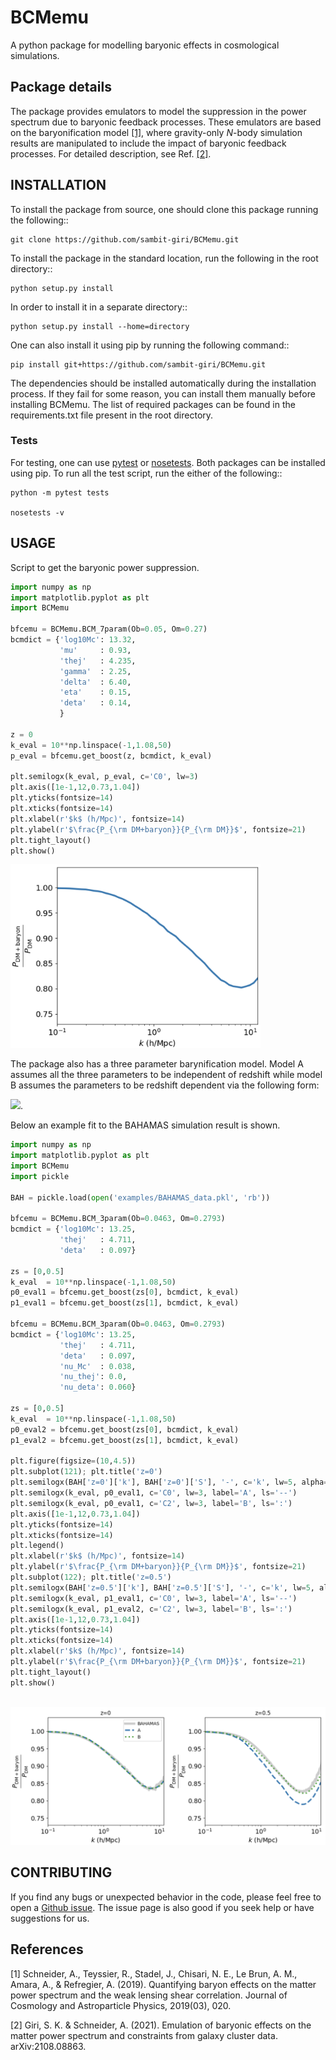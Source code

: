 # BCMemu

A python package for modelling baryonic effects in cosmological simulations.

## Package details

The package provides emulators to model the suppression in the power spectrum due to baryonic feedback processes. These emulators are based on the baryonification model [[1]](#1), where gravity-only *N*-body simulation results are manipulated to include the impact of baryonic feedback processes. For detailed description, see Ref. [[2]](#2).

## INSTALLATION

To install the package from source, one should clone this package running the following::

    git clone https://github.com/sambit-giri/BCMemu.git

To install the package in the standard location, run the following in the root directory::

    python setup.py install

In order to install it in a separate directory::

    python setup.py install --home=directory

One can also install it using pip by running the following command::

    pip install git+https://github.com/sambit-giri/BCMemu.git

The dependencies should be installed automatically during the installation process. If they fail for some reason, you can install them manually before installing BCMemu. The list of required packages can be found in the requirements.txt file present in the root directory.

### Tests

For testing, one can use [pytest](https://docs.pytest.org/en/stable/) or [nosetests](https://nose.readthedocs.io/en/latest/). Both packages can be installed using pip. To run all the test script, run the either of the following::

    python -m pytest tests
    
	nosetests -v

## USAGE

Script to get the baryonic power suppression.

```python
import numpy as np 
import matplotlib.pyplot as plt
import BCMemu

bfcemu = BCMemu.BCM_7param(Ob=0.05, Om=0.27)
bcmdict = {'log10Mc': 13.32,
           'mu'     : 0.93,
           'thej'   : 4.235,  
           'gamma'  : 2.25,
           'delta'  : 6.40,
           'eta'    : 0.15,
           'deta'   : 0.14,
           }

z = 0
k_eval = 10**np.linspace(-1,1.08,50)
p_eval = bfcemu.get_boost(z, bcmdict, k_eval)

plt.semilogx(k_eval, p_eval, c='C0', lw=3)
plt.axis([1e-1,12,0.73,1.04])
plt.yticks(fontsize=14)
plt.xticks(fontsize=14)
plt.xlabel(r'$k$ (h/Mpc)', fontsize=14)
plt.ylabel(r'$\frac{P_{\rm DM+baryon}}{P_{\rm DM}}$', fontsize=21)
plt.tight_layout()
plt.show()

```

<img src="images/Sk_z0_7param.png" width="400">

The package also has a three parameter barynification model. Model A assumes all the three parameters to be independent of redshift while model B assumes the parameters to be redshift dependent via the following form: 

![](https://latex.codecogs.com/svg.latex?\inline&space;X(z)&space;=&space;X_0(1&plus;z)^\nu).

Below an example fit to the BAHAMAS simulation result is shown.

```python
import numpy as np 
import matplotlib.pyplot as plt
import BCMemu
import pickle

BAH = pickle.load(open('examples/BAHAMAS_data.pkl', 'rb'))

bfcemu = BCMemu.BCM_3param(Ob=0.0463, Om=0.2793)
bcmdict = {'log10Mc': 13.25, 
           'thej'   : 4.711,  
           'deta'   : 0.097}

zs = [0,0.5]
k_eval  = 10**np.linspace(-1,1.08,50)
p0_eval1 = bfcemu.get_boost(zs[0], bcmdict, k_eval)
p1_eval1 = bfcemu.get_boost(zs[1], bcmdict, k_eval)

bfcemu = BCMemu.BCM_3param(Ob=0.0463, Om=0.2793)
bcmdict = {'log10Mc': 13.25, 
           'thej'   : 4.711,  
           'deta'   : 0.097,
           'nu_Mc'  : 0.038,
           'nu_thej': 0.0,
           'nu_deta': 0.060}

zs = [0,0.5]
k_eval  = 10**np.linspace(-1,1.08,50)
p0_eval2 = bfcemu.get_boost(zs[0], bcmdict, k_eval)
p1_eval2 = bfcemu.get_boost(zs[1], bcmdict, k_eval)

plt.figure(figsize=(10,4.5))
plt.subplot(121); plt.title('z=0')
plt.semilogx(BAH['z=0']['k'], BAH['z=0']['S'], '-', c='k', lw=5, alpha=0.2, label='BAHAMAS')
plt.semilogx(k_eval, p0_eval1, c='C0', lw=3, label='A', ls='--')
plt.semilogx(k_eval, p0_eval1, c='C2', lw=3, label='B', ls=':')
plt.axis([1e-1,12,0.73,1.04])
plt.yticks(fontsize=14)
plt.xticks(fontsize=14)
plt.legend()
plt.xlabel(r'$k$ (h/Mpc)', fontsize=14)
plt.ylabel(r'$\frac{P_{\rm DM+baryon}}{P_{\rm DM}}$', fontsize=21)
plt.subplot(122); plt.title('z=0.5')
plt.semilogx(BAH['z=0.5']['k'], BAH['z=0.5']['S'], '-', c='k', lw=5, alpha=0.2, label='BAHAMAS')
plt.semilogx(k_eval, p1_eval1, c='C0', lw=3, label='A', ls='--')
plt.semilogx(k_eval, p1_eval2, c='C2', lw=3, label='B', ls=':')
plt.axis([1e-1,12,0.73,1.04])
plt.yticks(fontsize=14)
plt.xticks(fontsize=14)
plt.xlabel(r'$k$ (h/Mpc)', fontsize=14)
plt.ylabel(r'$\frac{P_{\rm DM+baryon}}{P_{\rm DM}}$', fontsize=21)
plt.tight_layout()
plt.show()



```

<img src="images/Sk_3param_multiz.png" width="800">


## CONTRIBUTING

If you find any bugs or unexpected behavior in the code, please feel free to open a [Github issue](https://github.com/sambit-giri/BCMemu/issues). The issue page is also good if you seek help or have suggestions for us. 

## References
<a id="1">[1]</a> 
Schneider, A., Teyssier, R., Stadel, J., Chisari, N. E., Le Brun, A. M., Amara, A., & Refregier, A. (2019). Quantifying baryon effects on the matter power spectrum and the weak lensing shear correlation. Journal of Cosmology and Astroparticle Physics, 2019(03), 020.

<a id="2">[2]</a> 
Giri, S. K. & Schneider, A. (2021). Emulation of baryonic effects on the matter power spectrum and constraints from galaxy cluster data. arXiv:2108.08863.

